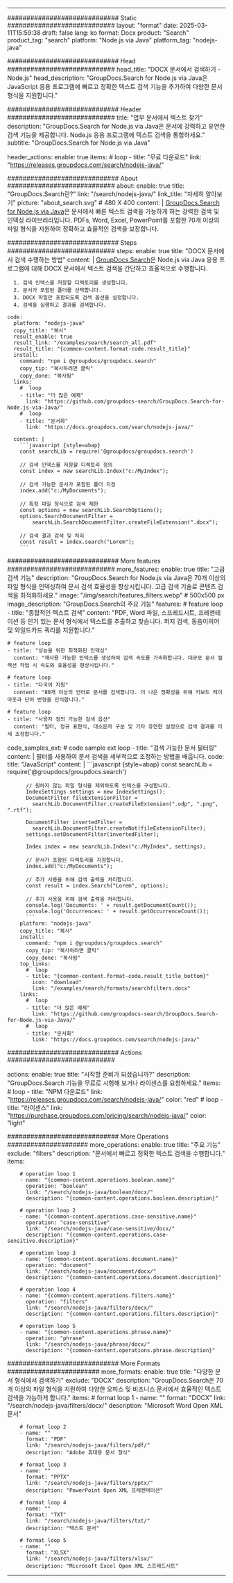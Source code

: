 
---
############################# Static ############################
layout: "format"
date:  2025-03-11T15:59:38
draft: false
lang: ko
format: Docx
product: "Search"
product_tag: "search"
platform: "Node.js via Java"
platform_tag: "nodejs-java"

############################# Head ############################
head_title: "DOCX 문서에서 검색하기 - Node.js"
head_description: "GroupDocs.Search for Node.js via Java은 JavaScript 응용 프로그램에 빠르고 정확한 텍스트 검색 기능을 추가하여 다양한 문서 형식을 지원합니다."

############################# Header ############################
title: "업무 문서에서 텍스트 찾기" 
description: "GroupDocs.Search for Node.js via Java은 문서에 강력하고 유연한 검색 기능을 제공합니다. Node.js 응용 프로그램에 텍스트 검색을 통합하세요."
subtitle: "GroupDocs.Search for Node.js via Java" 

header_actions:
  enable: true
  items:
    #  loop
    - title: "무료 다운로드"
      link: "https://releases.groupdocs.com/search/nodejs-java/"
      
############################# About ############################
about:
    enable: true
    title: "GroupDocs.Search란?"
    link: "/search/nodejs-java/"
    link_title: "자세히 알아보기"
    picture: "about_search.svg" # 480 X 400
    content: |
       [GroupDocs.Search for Node.js via Java](/search/nodejs-java/)은 문서에서 빠른 텍스트 검색을 가능하게 하는 강력한 검색 및 인덱싱 라이브러리입니다. PDFs, Word, Excel, PowerPoint를 포함한 70개 이상의 파일 형식을 지원하여 정확하고 효율적인 검색을 보장합니다.

############################# Steps ############################
steps:
    enable: true
    title: "DOCX 문서에서 검색 수행하는 방법"
    content: |
      [GroupDocs.Search](/search/nodejs-java/)은 Node.js via Java 응용 프로그램에 대해 DOCX 문서에서 텍스트 검색을 간단하고 효율적으로 수행합니다.
      
      1. 검색 인덱스를 저장할 디렉토리를 생성합니다.
      2. 문서가 포함된 폴더를 선택합니다.
      3. DOCX 파일만 포함되도록 검색 옵션을 설정합니다.
      4. 검색을 실행하고 결과를 검색합니다.
   
    code:
      platform: "nodejs-java"
      copy_title: "복사"
      result_enable: true
      result_link: "/examples/search/search_all.pdf"
      result_title: "{common-content.format-code.result_title}"
      install:
        command: "npm i @groupdocs/groupdocs.search"
        copy_tip: "복사하려면 클릭"
        copy_done: "복사됨"
      links:
        #  loop
        - title: "더 많은 예제"
          link: "https://github.com/groupdocs-search/GroupDocs.Search-for-Node.js-via-Java/"
        #  loop
        - title: "문서화"
          link: "https://docs.groupdocs.com/search/nodejs-java/"
          
      content: |
        ```javascript {style=abap}
        const searchLib = require('@groupdocs/groupdocs.search')

        // 검색 인덱스를 저장할 디렉토리 정의
        const index = new searchLib.Index("c:/MyIndex");

        // 검색 가능한 문서가 포함된 폴더 지정
        index.add("c:/MyDocuments");

        // 특정 파일 형식으로 검색 제한
        const options = new searchLib.SearchOptions();
        options.SearchDocumentFilter = 
            searchLib.SearchDocumentFilter.createFileExtension(".docx");

        // 검색 결과 검색 및 처리
        const result = index.search("Lorem");
        ```            

############################# More features ############################
more_features:
  enable: true
  title: "고급 검색 기능"
  description: "GroupDocs.Search for Node.js via Java은 70개 이상의 파일 형식을 인덱싱하여 문서 검색 효율성을 향상시킵니다. 고급 검색 기술로 콘텐츠 검색을 최적화하세요."
  image: "/img/search/features_filters.webp" # 500x500 px
  image_description: "GroupDocs.Search의 주요 기능"
  features:
    # feature loop
    - title: "종합적인 텍스트 검색"
      content: "PDF, Word 파일, 스프레드시트, 프레젠테이션 등 인기 있는 문서 형식에서 텍스트를 추출하고 찾습니다. 퍼지 검색, 동음이의어 및 와일드카드 쿼리를 지원합니다."

    # feature loop
    - title: "성능을 위한 최적화된 인덱싱"
      content: "재사용 가능한 인덱스를 생성하여 검색 속도를 가속화합니다. 대규모 문서 컬렉션 작업 시 속도와 효율성을 향상시킵니다."

    # feature loop
    - title: "다국어 지원"
      content: "80개 이상의 언어로 문서를 검색합니다. 더 나은 정확성을 위해 키보드 레이아웃과 단어 변형을 인식합니다."

    # feature loop
    - title: "사용자 정의 가능한 검색 옵션"
      content: "필터, 정규 표현식, 대소문자 구분 및 기타 유연한 설정으로 검색 결과를 미세 조정합니다."
      
  code_samples_ext:
    # code sample ext loop
    - title: "검색 가능한 문서 필터링"
      content: |
        필터를 사용하여 문서 검색을 세부적으로 조정하는 방법을 배웁니다.
      code:
        title: "JavaScript"
        content: |
          ```javascript {style=abap}
          const searchLib = require('@groupdocs/groupdocs.search')
          
          // 원하지 않는 파일 형식을 제외하도록 인덱스를 구성합니다.
          IndexSettings settings = new IndexSettings();
          DocumentFilter fileExtensionFilter = 
            searchLib.DocumentFilter.createFileExtension(".odp", ".png", ".rtf");

          DocumentFilter invertedFilter = 
            searchLib.DocumentFilter.createNot(fileExtensionFilter);
          settings.setDocumentFilter(invertedFilter);

          Index index = new searchLib.Index("c:/MyIndex", settings);
              
          // 문서가 포함된 디렉토리를 지정합니다.
          index.add("c:/MyDocuments");

          // 추가 사용을 위해 검색 출력을 처리합니다.
          const result = index.Search("Lorem", options);
          
          // 추가 사용을 위해 검색 출력을 처리합니다.
          console.log('Documents: ' + result.getDocumentCount());
          console.log('Occurrences: ' + result.getOccurrenceCount());
          ```
        platform: "nodejs-java"
        copy_title: "복사"
        install:
          command: "npm i @groupdocs/groupdocs.search"
          copy_tip: "복사하려면 클릭"
          copy_done: "복사됨"
        top_links:
          #  loop
          - title: "{common-content.format-code.result_title_bottom}"
            icon: "download"
            link: "/examples/search/formats/searchfilters.docx"
        links:
          #  loop
          - title: "더 많은 예제"
            link: "https://github.com/groupdocs-search/GroupDocs.Search-for-Node.js-via-Java/"
          #  loop
          - title: "문서화"
            link: "https://docs.groupdocs.com/search/nodejs-java/"
            

            


############################# Actions ############################

actions:
  enable: true
  title: "시작할 준비가 되셨습니까?"
  description: "GroupDocs.Search 기능을 무료로 시험해 보거나 라이센스를 요청하세요."
  items:
    #  loop
    - title: "NPM 다운로드"
      link: "https://releases.groupdocs.com/search/nodejs-java/"
      color: "red"
        #  loop
    - title: "라이센스"
      link: "https://purchase.groupdocs.com/pricing/search/nodejs-java/"
      color: "light"


############################# More Operations #####################
more_operations:
    enable: true
    title: "주요 기능"
    exclude: "filters"
    description: "문서에서 빠르고 정확한 텍스트 검색을 수행합니다."
    items: 
          
        # operation loop 1
        - name: "{common-content.operations.boolean.name}"
          operation: "boolean"
          link: "/search/nodejs-java/boolean/docx/"
          description: "{common-content.operations.boolean.description}"

        # operation loop 2
        - name: "{common-content.operations.case-sensitive.name}"
          operation: "case-sensitive"
          link: "/search/nodejs-java/case-sensitive/docx/"
          description: "{common-content.operations.case-sensitive.description}"

        # operation loop 3
        - name: "{common-content.operations.document.name}"
          operation: "document"
          link: "/search/nodejs-java/document/docx/"
          description: "{common-content.operations.document.description}"

        # operation loop 4
        - name: "{common-content.operations.filters.name}"
          operation: "filters"
          link: "/search/nodejs-java/filters/docx/"
          description: "{common-content.operations.filters.description}"

        # operation loop 5
        - name: "{common-content.operations.phrase.name}"
          operation: "phrase"
          link: "/search/nodejs-java/phrase/docx/"
          description: "{common-content.operations.phrase.description}"
          
        
          
############################# More Formats ########################
more_formats:
    enable: true
    title: "다양한 문서 형식에서 검색하기"
    exclude: "DOCX"
    description: "GroupDocs.Search은 70개 이상의 파일 형식을 지원하여 다양한 오피스 및 비즈니스 문서에서 효율적인 텍스트 검색을 가능하게 합니다."
    items: 
        # format loop 1
        - name: ""
          format: "DOCX"
          link: "/search/nodejs-java/filters/docx/"
          description: "Microsoft Word Open XML 문서"
          
        # format loop 2
        - name: ""
          format: "PDF"
          link: "/search/nodejs-java/filters/pdf/"
          description: "Adobe 휴대용 문서 형식"
          
        # format loop 3
        - name: ""
          format: "PPTX"
          link: "/search/nodejs-java/filters/pptx/"
          description: "PowerPoint Open XML 프레젠테이션"

        # format loop 4
        - name: ""
          format: "TXT"
          link: "/search/nodejs-java/filters/txt/"
          description: "텍스트 문서"
          
        # format loop 5
        - name: ""
          format: "XLSX"
          link: "/search/nodejs-java/filters/xlsx/"
          description: "Microsoft Excel Open XML 스프레드시트"
  

---